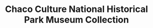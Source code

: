 ---
layout: repo
title: "Chaco Culture National Historical Park Museum Collection"
id: 23811
permalink: repos/23811/
---
